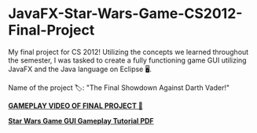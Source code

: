 # JavaFX-Star-Wars-Game-CS2012-Final-Project
My final project for CS 2012! Utilizing the concepts we learned throughout the semester, I was tasked to create a fully functioning game GUI utilizing JavaFX and the Java language on Eclipse 🖥️.

Name of the project 🏷️: "The Final Showdown Against Darth Vader!"

[**GAMEPLAY VIDEO OF FINAL PROJECT 🎥**](https://drive.google.com/file/d/1Mrx-izFJz4wZTtNqiL4JPYxzdXv9-R_M/view?usp=sharing) 

[**Star Wars Game GUI Gameplay Tutorial PDF**](https://github.com/user-attachments/files/16719258/Star.Wars.Game.GUI.Gameplay.Tutorial.pdf)

